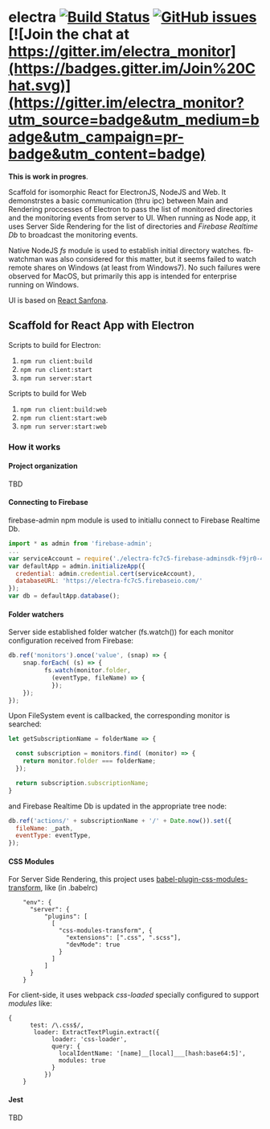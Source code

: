 # electra [![Build Status](https://travis-ci.org/olegkleiman/electra.svg?branch=master)](https://travis-ci.org/olegkleiman/electra) [![GitHub issues](https://img.shields.io/github/issues/olegkleiman/electra.svg)](https://github.com/olegkleiman/electra/issues) [![Join the chat at https://gitter.im/electra_monitor](https://badges.gitter.im/Join%20Chat.svg)](https://gitter.im/electra_monitor?utm_source=badge&utm_medium=badge&utm_campaign=pr-badge&utm_content=badge)

**This is work in progres**. 

Scaffold for isomorphic React for ElectronJS, NodeJS and Web. It demonstrstes a basic communication (thru ipc) between Main and Rendering proccesses of Electron to pass the list of monitored directories and the monitoring events from server to UI. 
When running as Node app, it uses Server Side Rendering for the list of directories and *Firebase Realtime Db* to broadcast the monitoring events.

Native NodeJS *fs* module is used to establish initial directory watches. fb-watchman was also considered for this matter, but it seems failed to watch remote shares on Windows (at least from Windows7). No such failures were observed for MacOS, but primarily this app is intended for enterprise running on Windows. 

UI is based on [React Sanfona](https://github.com/daviferreira/react-sanfona). 

## Scaffold for React App with Electron

Scripts to build for Electron:
1. `npm run client:build`
2. `npm run client:start`
3. `npm run server:start`

Scripts to build for Web
1. `npm run client:build:web`
2. `npm run client:start:web`
3. `npm run server:start:web`

### How it works
#### Project organization
TBD
#### Connecting to Firebase
firebase-admin npm module is used to initiallu connect to Firebase Realtime Db.
```javascript
import * as admin from 'firebase-admin';
...
var serviceAccount = require('./electra-fc7c5-firebase-adminsdk-f9jr0-48c9a62054.json');
var defaultApp = admin.initializeApp({
  credential: admin.credential.cert(serviceAccount),
  databaseURL: 'https://electra-fc7c5.firebaseio.com/'
});
var db = defaultApp.database();
```
#### Folder watchers
Server side established folder watcher (fs.watch()) for each monitor configuration received from Firebase:
```javascript
db.ref('monitors').once('value', (snap) => {
    snap.forEach( (s) => {
          fs.watch(monitor.folder,
            (eventType, fileName) => {
            });
    });
});
```
Upon FileSystem event is callbacked, the corresponding monitor is searched:
```javascript
let getSubscriptionName = folderName => {

  const subscription = monitors.find( (monitor) => {
    return monitor.folder === folderName;
  });

  return subscription.subscriptionName;
}
```
and Firebase Realtime Db is updated in the appropriate tree node:
```javascript
db.ref('actions/' + subscriptionName + '/' + Date.now()).set({
  fileName: _path,
  eventType: eventType,
});

```
#### CSS Modules
For Server Side Rendering, this project uses [babel-plugin-css-modules-transform](https://github.com/michalkvasnicak/babel-plugin-css-modules-transform), like (in .babelrc)
```
    "env": {
      "server": {
          "plugins": [
            [
              "css-modules-transform", {
                "extensions": [".css", ".scss"],
                "devMode": true
              }
            ]
          ]
      }
    }

```
For client-side, it uses webpack *css-loaded* specially configured to support *modules* like:
```
{
      test: /\.css$/,
       loader: ExtractTextPlugin.extract({
            loader: 'css-loader',
            query: {
              localIdentName: '[name]__[local]___[hash:base64:5]',
              modules: true
            }
          })
    }
```
#### Jest
TBD
